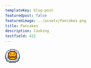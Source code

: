 ```yaml
---
templateKey: blog-post
featuredpost: false
featuredimage: ../assets/Pancakes.png
title: Pancakes
description: Cooking
testfield: 422
---
```

![Pancakes](../assets/Pancakes.png)